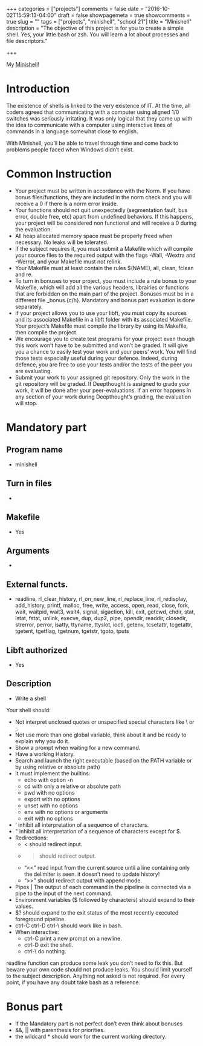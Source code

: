 +++
categories = ["projects"]
comments = false
date = "2016-10-02T15:59:13-04:00"
draft = false
showpagemeta = true
showcomments = true
slug = ""
tags = ["projects", "minishell", "school 21"]
title = "Minishell"
description = "The objective of this project is for you to create a simple shell. Yes, your little bash or zsh. You will learn a lot about processes and file descriptors."

+++

My [Minishell](https://github.com/cbilbo/My-Projects/tree/master/minishell)!

# Introduction

The existence of shells is linked to the very existence of IT. At the time, all coders agreed that communicating with a computer using aligned 1/0 switches was seriously irritating. It was only logical that they came up with the idea to communicate with a computer using interactive lines of commands in a language somewhat close to english.

With Minishell, you’ll be able to travel through time and come back to problems people faced when Windows didn’t exist.

# Common Instruction

* Your project must be written in accordance with the Norm. If you have bonus files/functions, they are included in the norm check and you will receive a 0 if there is a norm error inside.
* Your functions should not quit unexpectedly (segmentation fault, bus error, double free, etc) apart from undefined behaviors. If this happens, your project will be considered non functional and will receive a 0 during the evaluation.
* All heap allocated memory space must be properly freed when necessary. No leaks will be tolerated.
* If the subject requires it, you must submit a Makefile which will compile your source files to the required output with the flags -Wall, -Wextra and -Werror, and your Makefile must not relink.
* Your Makefile must at least contain the rules $(NAME), all, clean, fclean and re.
* To turn in bonuses to your project, you must include a rule bonus to your Makefile, which will add all the various headers, librairies or functions that are forbidden on the main part of the project. Bonuses must be in a different file _bonus.{c/h}. Mandatory and bonus part evaluation is done separately.
* If your project allows you to use your libft, you must copy its sources and its associated Makefile in a libft folder with its associated Makefile. Your project’s Makefile must compile the library by using its Makefile, then compile the project.
* We encourage you to create test programs for your project even though this work won’t have to be submitted and won’t be graded. It will give you a chance to easily test your work and your peers’ work. You will find those tests especially useful during your defence. Indeed, during defence, you are free to use your tests and/or the tests of the peer you are evaluating.
* Submit your work to your assigned git repository. Only the work in the git repository will be graded. If Deepthought is assigned to grade your work, it will be done after your peer-evaluations. If an error happens in any section of your work during Deepthought’s grading, the evaluation will stop.

# Mandatory part

## Program name
- minishell
## Turn in files
- 
## Makefile
- Yes
## Arguments
- 
## External functs.
- readline, rl_clear_history, rl_on_new_line, rl_replace_line, rl_redisplay, add_history, printf, malloc, free, write, access, open, read, close, fork, wait, waitpid, wait3, wait4, signal, sigaction, kill, exit, getcwd, chdir, stat, lstat, fstat, unlink, execve, dup, dup2, pipe, opendir, readdir, closedir, strerror, perror, isatty, ttyname, ttyslot, ioctl, getenv, tcsetattr, tcgetattr, tgetent, tgetflag, tgetnum, tgetstr, tgoto, tputs
## Libft authorized
- Yes
## Description
- Write a shell 

Your shell should:
* Not interpret unclosed quotes or unspecified special characters like \ or ;.
* Not use more than one global variable, think about it and be ready to explain why you do it.
* Show a prompt when waiting for a new command.
* Have a working History.
* Search and launch the right executable (based on the PATH variable or by using relative or absolute path)
* It must implement the builtins:
  * echo with option -n
  * cd with only a relative or absolute path
  * pwd with no options
  * export with no options
  * unset with no options
  * env with no options or arguments
  * exit with no options
* ’ inhibit all interpretation of a sequence of characters.
* " inhibit all interpretation of a sequence of characters except for $.
* Redirections:
  * < should redirect input.
  * > should redirect output.
  * “<<” read input from the current source until a line containing only the delimiter is seen. it doesn’t need to update history!
  * “>>” should redirect output with append mode.
* Pipes | The output of each command in the pipeline is connected via a pipe to the input of the next command.
* Environment variables ($ followed by characters) should expand to their values.
* $? should expand to the exit status of the most recently executed foreground pipeline.
* ctrl-C ctrl-D ctrl-\ should work like in bash.
* When interactive:
  * ctrl-C print a new prompt on a newline.
  * ctrl-D exit the shell.
  * ctrl-\ do nothing.

readline function can produce some leak you don’t need to fix this.
But beware your own code should not produce leaks.
You should limit yourself to the subject description.
Anything not asked is not required.
For every point, if you have any doubt take bash as a reference.




# Bonus part

* If the Mandatory part is not perfect don’t even think about bonuses
* &&, || with parenthesis for priorities.
* the wildcard * should work for the current working directory.